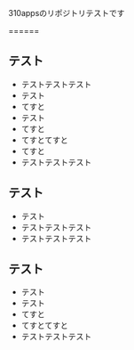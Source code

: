 310appsのリポジトリテストです

======

## テスト
* テストテストテスト
* テスト
* てすと
* テスト
* てすと
* てすとてすと
* てすと
* テストテストテスト


## テスト
* テスト
* テストテストテスト
* テストテストテスト

## テスト
* テスト
* テスト
* てすと
* てすとてすと
* テストテストテスト
